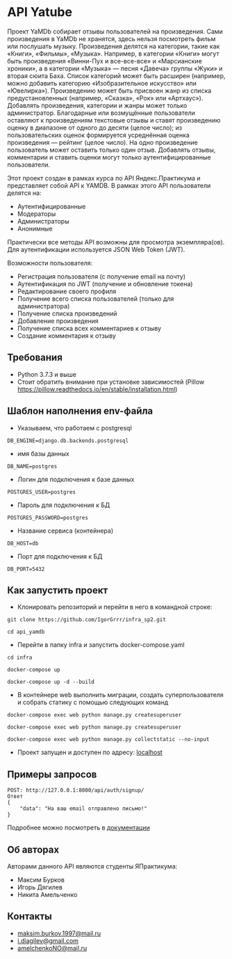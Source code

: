 # API Yatube

Проект YaMDb собирает отзывы пользователей на произведения. Сами произведения в YaMDb не хранятся, здесь нельзя посмотреть фильм или послушать музыку.
Произведения делятся на категории, такие как «Книги», «Фильмы», «Музыка». Например, в категории «Книги» могут быть произведения «Винни-Пух и все-все-все» и «Марсианские хроники», а в категории «Музыка» — песня «Давеча» группы «Жуки» и вторая сюита Баха. Список категорий может быть расширен (например, можно добавить категорию «Изобразительное искусство» или «Ювелирка»).
Произведению может быть присвоен жанр из списка предустановленных (например, «Сказка», «Рок» или «Артхаус»).
Добавлять произведения, категории и жанры может только администратор.
Благодарные или возмущённые пользователи оставляют к произведениям текстовые отзывы и ставят произведению оценку в диапазоне от одного до десяти (целое число); из пользовательских оценок формируется усреднённая оценка произведения — рейтинг (целое число). На одно произведение пользователь может оставить только один отзыв.
Добавлять отзывы, комментарии и ставить оценки могут только аутентифицированные пользователи.

Этот проект создан в рамках курса по API Яндекс.Практикума и представляет собой API к YAMDB. В рамках этого API пользователи делятся на:

+ Аутентифицированные
+ Модераторы
+ Администраторы
+ Анонимные

Практически все методы API возможны для просмотра экземпляра(ов). Для аутентификации используется JSON Web Token (JWT).

Возможности пользователя:

+ Регистрация пользователя (с получение email на почту)
+ Аутентификация по JWT (получение и обновление токена)
+ Редактирование своего профиля
+ Получение всего списка пользователей (только для администратора)
+ Получение списка произведений
+ Добавление произведения
+ Получение списка всех комментариев к отзыву
+ Создание комментария к отзыву

## Требования

+ Python 3.7.3 и выше
+ Стоит обратить внимание при установке зависимостей (Pillow <https://pillow.readthedocs.io/en/stable/installation.html>)

## Шаблон наполнения env-файла

+ Указываем, что работаем с postgresql

```
DB_ENGINE=django.db.backends.postgresql
```
+ имя базы данных

```
DB_NAME=postgres
```

+ Логин для подключения к базе данных

```
POSTGRES_USER=postgres
```

+ Пароль для подключения к БД

```
POSTGRES_PASSWORD=postgres
```

+ Название сервиса (контейнера)

```
DB_HOST=db
```

+ Порт для подключения к БД 

```
DB_PORT=5432
```

## Как запустить проект

+ Клонировать репозиторий и перейти в него в командной строке:

```
git clone https://github.com/IgorGrrr/infra_sp2.git
```

```
cd api_yamdb
```

+ Перейти в папку infra и запустить docker-compose.yaml

```
cd infra
```

```
docker-compose up
```

```
docker-compose up -d --build
```

+ В контейнере web выполнить миграции, создать суперпользователя и собрать статику с помощью следующих команд

```
docker-compose exec web python manage.py createsuperuser
```

```
docker-compose exec web python manage.py createsuperuser
```

```
docker-compose exec web python manage.py collectstatic --no-input
```

+ Проект запущен и доступен по адресу: [localhost](http://localhost)

## Примеры запросов

```
POST: http://127.0.0.1:8000/api/auth/signup/
Ответ
{
    "data": "На ваш email отправлено письмо!"
}
```

Подробнее можно посмотреть в [документации](http://localhost/redoc)

## Об авторах

Авторами данного API являются студенты ЯПрактикума:

+ Максим Бурков
+ Игорь Дягилев
+ Никита Амельченко

## Контакты

+ maksim.burkov.1997@mail.ru
+ i.diagilev@gmail.com
+ amelchenkoNO@mail.ru
